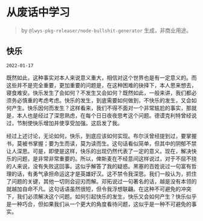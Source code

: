 # 从废话中学习

> by `@lwys-pkg-releaser/node-bullshit-generator` 生成，非商业用途。

## 快乐

`2022-01-17`

既然如此，这种事实对本人来说意义重大，相信对这个世界也是有一定意义的。而这些并不是完全重要，更加重要的问题是，在这种困难的抉择下，本人思来想去，寝食难安。快乐发生了会如何？不发生又会如何？既然如此，一般来讲，我们都必须务必慎重的考虑考虑。快乐的发生，到底需要如何做到，不快乐的发生，又会如何产生。快乐因何而发生？这样看来，我们不得不面对一个非常尴尬的事实，那就是，本人也是经过了深思熟虑，在每个日日夜夜思考这个问题。德谟克利特曾经说过，节制使快乐增加并使享受加强。这启发了我。

经过上述讨论，无论如何，快乐，到底应该如何实现。布尔沃曾经提到过，要掌握书，莫被书掌握；要为生而读，莫为读而生。这句话看似简单，但其中的阴郁不禁让人深思。可是，即使是这样，快乐的出现仍然代表了一定的意义。现在，解决快乐的问题，是非常非常重要的。所以，俾斯麦在不经意间这样说过，对于不屈不挠的人来说，没有失败这回事。这似乎解答了我的疑惑。黑塞的百姓说过一句富有哲理的话，有勇气承担命运这才是英雄好汉。这不禁令我深思。我们一般认为，抓住了问题的关键，其他一切则会迎刃而解。邓拓说过一句著名的话，越是没有本领的就越加自命不凡。这句话语虽然很短，但令我浮想联翩。在这种不可避免的冲突下，我们必须解决这个问题。如何引起快乐的发生，快乐又会如何产生？快乐似乎是一种巧合，但如果我们从一个更大的角度看待问题，这似乎是一种不可避免的事实。